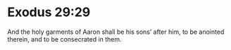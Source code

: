 # Exodus 29:29

And the holy garments of Aaron shall be his sons’ after him, to be anointed therein, and to be consecrated in them.